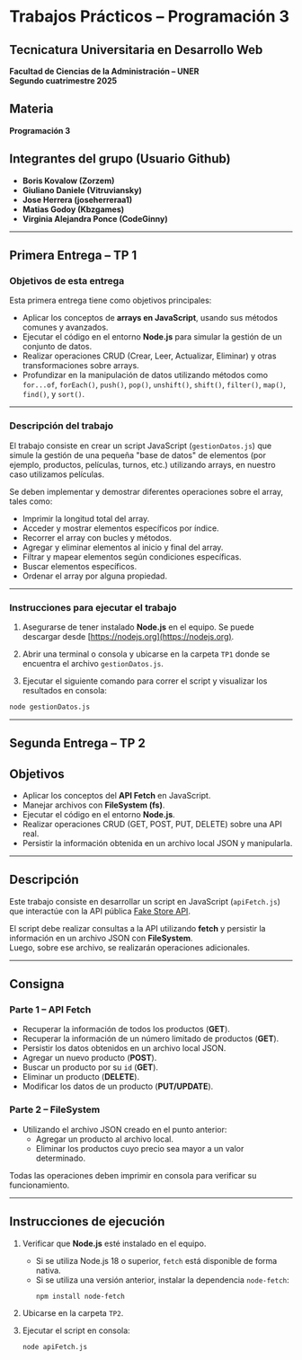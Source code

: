 # Trabajos Prácticos – Programación 3

## Tecnicatura Universitaria en Desarrollo Web  
**Facultad de Ciencias de la Administración – UNER**  
**Segundo cuatrimestre 2025**

## Materia  
**Programación 3**

## Integrantes del grupo (Usuario Github)
- **Boris Kovalow (Zorzem)**
- **Giuliano Daniele (Vitruviansky)** 
- **Jose Herrera (joseherreraa1)**
- **Matias Godoy (Kbzgames)**
- **Virginia Alejandra Ponce (CodeGinny)**

---

## Primera Entrega – TP 1

### Objetivos de esta entrega

Esta primera entrega tiene como objetivos principales:

- Aplicar los conceptos de **arrays en JavaScript**, usando sus métodos comunes y avanzados.
- Ejecutar el código en el entorno **Node.js** para simular la gestión de un conjunto de datos.
- Realizar operaciones CRUD (Crear, Leer, Actualizar, Eliminar) y otras transformaciones sobre arrays.
- Profundizar en la manipulación de datos utilizando métodos como `for...of`, `forEach()`, `push()`, `pop()`, `unshift()`, `shift()`, `filter()`, `map()`, `find()`, y `sort()`.

---

### Descripción del trabajo

El trabajo consiste en crear un script JavaScript (`gestionDatos.js`) que simule la gestión de una pequeña "base de datos" de elementos (por ejemplo, productos, películas, turnos, etc.) utilizando arrays, en nuestro caso utilizamos películas. 

Se deben implementar y demostrar diferentes operaciones sobre el array, tales como:

- Imprimir la longitud total del array.
- Acceder y mostrar elementos específicos por índice.
- Recorrer el array con bucles y métodos.
- Agregar y eliminar elementos al inicio y final del array.
- Filtrar y mapear elementos según condiciones específicas.
- Buscar elementos específicos.
- Ordenar el array por alguna propiedad.

---

### Instrucciones para ejecutar el trabajo

1. Asegurarse de tener instalado **Node.js** en el equipo. Se puede descargar desde [https://nodejs.org](https://nodejs.org).

2. Abrir una terminal o consola y ubicarse en la carpeta `TP1` donde se encuentra el archivo `gestionDatos.js`.

3. Ejecutar el siguiente comando para correr el script y visualizar los resultados en consola:

```bash
node gestionDatos.js
```
---

## Segunda Entrega – TP 2

## Objetivos
- Aplicar los conceptos del **API Fetch** en JavaScript.  
- Manejar archivos con **FileSystem (fs)**.  
- Ejecutar el código en el entorno **Node.js**.  
- Realizar operaciones CRUD (GET, POST, PUT, DELETE) sobre una API real.  
- Persistir la información obtenida en un archivo local JSON y manipularla.

---

## Descripción
Este trabajo consiste en desarrollar un script en JavaScript (`apiFetch.js`) que interactúe con la API pública [Fake Store API](https://fakestoreapi.com/).  

El script debe realizar consultas a la API utilizando **fetch** y persistir la información en un archivo JSON con **FileSystem**.  
Luego, sobre ese archivo, se realizarán operaciones adicionales.

---

## Consigna

### Parte 1 – API Fetch
- Recuperar la información de todos los productos (**GET**).  
- Recuperar la información de un número limitado de productos (**GET**).  
- Persistir los datos obtenidos en un archivo local JSON.  
- Agregar un nuevo producto (**POST**).  
- Buscar un producto por su `id` (**GET**).  
- Eliminar un producto (**DELETE**).  
- Modificar los datos de un producto (**PUT/UPDATE**).  

### Parte 2 – FileSystem
- Utilizando el archivo JSON creado en el punto anterior:  
  - Agregar un producto al archivo local.  
  - Eliminar los productos cuyo precio sea mayor a un valor determinado.  

Todas las operaciones deben imprimir en consola para verificar su funcionamiento.

---

## Instrucciones de ejecución
1. Verificar que **Node.js** esté instalado en el equipo.  
   - Si se utiliza Node.js 18 o superior, `fetch` está disponible de forma nativa.  
   - Si se utiliza una versión anterior, instalar la dependencia `node-fetch`:  
     ```bash
     npm install node-fetch
     ```
2. Ubicarse en la carpeta `TP2`.  
3. Ejecutar el script en consola:  

   ```bash
   node apiFetch.js
   ```